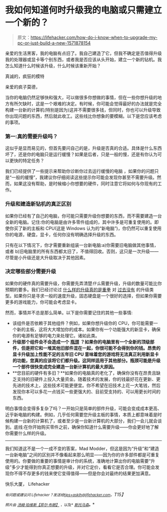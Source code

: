 # 我如何知道何时升级我的电脑或只需建立一个新的？

> 原文：<https://lifehacker.com/how-do-i-know-when-to-upgrade-my-pc-or-just-build-a-new-1571878154>

亲爱的生活黑客，我的电脑有点旧了。我自己建造了它，但我不确定是否值得升级我的处理器或显卡等个别东西，或者我是否应该从头开始，建立一个新的钻机。我怎么知道什么时候该升级，什么时候该重新开始？



真诚的，疯狂的模特

亲爱的疯子莫德，

当你的电脑仍然足够快和强大，可以做很多你想做的事情，但在一些你想升级的地方有所欠缺时，这是一个艰难的决定。有时候，你可能会觉得最好的办法就是完全构建一台新的计算机(特别是因为)这并不需要很多钱，但同时，你也可以升级导致你出现问题的东西，然后就此收工。这些线比你想象的要模糊。以下是您应该考虑的事项。

### 第一:真的需要升级吗？

这似乎是显而易见的，但首先要问自己的是，升级是否真的合适。具体是什么东西坏了，还是你的电脑只是运行缓慢？如果是后者，只是一般的慢，还是有你认为可以更快的特定任务？

我们已经提供了一些提示来帮助你诊断你过去运行缓慢的电脑 ，如果你的问题只是“一般的缓慢”，我建议你仔细阅读这些提示你可能会发现你甚至不需要升级。然而，如果这没有帮助，是时候缩小你想要的硬件，同时注意它将如何与你现有的工作。

### 升级和建造新钻机的真正区别

如果你已经有了自己的电脑，你可能只需要升级你想要的东西，而不需要建造一台全新的电脑。记住:你的电脑是由许多零件组成的，其中许多是可重复使用的。即使你买了新的主板和 CPU(这是 Windows 认为的“新电脑”)，你仍然可以重复使用你的电源，硬盘，显卡，任何你没有明确选择升级的东西。

只有在以下情况下，你才需要重新组装一台新电脑:a)你需要旧电脑做其他事情，或者 b)旧电脑里的所有东西都太旧了，不值得回收。否则，这只是一次升级——尽管是小升级还是大升级取决于其他因素。

### 决定哪些部分需要升级

如果你的硬件真的需要升级，你需要先弄清楚*什么*需要升级，升级的数量可能比你预期的要多。我们已经讨论过 [什么样的升级真的是重拳](https://lifehacker.com/what-hardware-upgrade-will-best-speed-up-my-pc-if-i-ca-5883376) 对 [过去没有](http://lifehacker.com/myth-vs-fact-how-much-can-free-pc-tweaks-improve-gami-5846435) 的升级类型。如果你只是寻求一般的速度升级，固态硬盘是一个很好的选择，但如果你需要更多的游戏能力，你可能会考虑显卡。

然而，事情并不总是那么简单。以下是你需要记住的其他一些事情:

*   该组件是否依赖于其他组件？例如，如果你想升级你的 CPU，你可能需要一个新的主板，这将大大增加你的成本。如果你有一个功能强大的新显卡，确保你的电源有足够的电力来处理它。诸如此类。
*   **升级那个组件会不会造成一个** [**瓶颈**](http://lifehacker.com/when-you-should-upgrade-your-graphics-card-and-when-it-5988365) **？如果你的电脑里有一个全新的顶级部件，但是把它和一堆其他旧部件混在一起，你很可能不会得到你的钱。昂贵的显卡升级加上性能不足的五年旧 CPU 意味着您的游戏将无法真正利用新显卡的功能，您真的应该将它们都升级。这同样适用于其他部分。瓶颈可能是升级一个部件很快变成完全建造一台新计算机的最大原因。**
*   **您目前的硬件有多旧？**如果你的电脑真的老化了，确保你没有在昂贵且缺乏支持的旧硬件上投入大量资金。随着技术的发展，你的钱最好花在更新、更先进的技术上，这些技术可能更便宜。你不希望在旧技术上花一大笔钱，然后发现你本可以多花一点钱买一些更强大的、目前受支持的、可以用更长时间的东西。

明白事情会变得多复杂了吗？一开始只是简单的部件升级，可能会变成成本更高、近乎新电脑的构建。例如，几乎任何需要您升级主板的事情，本质上都意味着是时候构建一台新的计算机了，或者至少是一台新计算机的大部分，我们一会儿就会谈到。底线:在你开始购买零件之前，确保你知道什么需要升级——你会更好地了解你需要什么样的升级。

* * *

我们知道这不是一个一成不变的答案，Mad Modder，但这是因为“升级”和“建造一台新电脑”之间的区别并不像看起来那么明显——因为你的许多部件都是可重复使用的。你要做的重要的事情是审计你的系统，准确地计算出你的电脑需要“升级”多少才能得到你真正想要的升级，并对它定价，看看它是否合理。你可能会发现你不得不存更多的钱来使它变得值得——但是你会对最终的结果更加满意。

快乐大厦，
Lifehacker

*<small>有问题或建议问 Lifehacker？发送给</small>*[*<small>tips+asklh@lifehacker.com</small>*](mailto:tips+asklh@lifehacker.com)*<small>。</small>T15】*

<small>*照片由*</small> [<small>*汤姆·珀维斯*</small>](https://www.flickr.com/photos/thomaspurves/3601262082)<small></small>*[<small>*【菲尔·布朗】*</small>](https://www.flickr.com/photos/father_jack/472337405) <small>*，以及*</small> [<small>*斯托马森*</small>](https://www.flickr.com/photos/stoo57/5394835983)<small>**。**</small>*